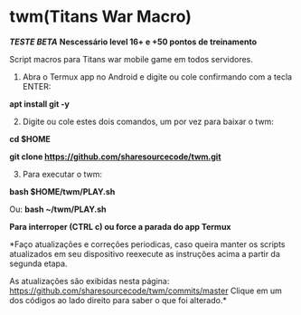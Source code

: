 # twm(Titans War Macro)
***TESTE BETA***
**Nescessário level 16+ e +50 pontos de treinamento**

Script macros para Titans war mobile game em todos servidores.

1. Abra o Termux app no Android e digite ou cole confirmando com a tecla ENTER:

**apt install git -y**


2. Digite ou cole estes dois comandos, um por vez para baixar o twm:

**cd $HOME**

**git clone https://github.com/sharesourcecode/twm.git**


3. Para executar o twm:

**bash $HOME/twm/PLAY.sh**

Ou:
**bash ~/twm/PLAY.sh**


**Para interroper (CTRL c) ou force a parada do app Termux**

*Faço atualizações e correções periodicas, caso queira manter os scripts atualizados em seu dispositivo reexecute as instruções acima a partir da segunda etapa.

As atualizações são exibidas nesta página: https://github.com/sharesourcecode/twm/commits/master
Clique em um dos códigos ao lado direito para saber o que foi alterado.* 
